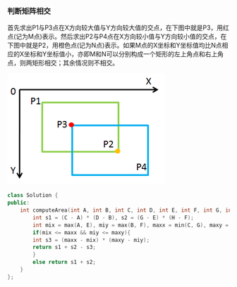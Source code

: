 ### 判断矩阵相交
首先求出P1与P3点在X方向较大值与Y方向较大值的交点，在下图中就是P3，用红点(记为M点)表示。然后求出P2与P4点在X方向较小值与Y方向较小值的交点，在下图中就是P2，用橙色点(记为N点)表示。如果M点的X坐标和Y坐标值均比N点相应的X坐标和Y坐标值小，亦即M和N可以分别构成一个矩形的左上角点和右上角点，则两矩形相交；其余情况则不相交。

![ef33c3939742d780a9eef2569a11436a.png](img/4878_1.png)

``` C++
class Solution {
public:
    int computeArea(int A, int B, int C, int D, int E, int F, int G, int H) {
        int s1 = (C - A) * (D - B), s2 = (G - E) * (H - F);
        int mix = max(A, E), miy = max(B, F), maxx = min(C, G), maxy = min(D, H);
        if(mix <= maxx && miy <= maxy){
        int s3 = (maxx - mix) * (maxy - miy);
        return s1 + s2 - s3;
        }
        else return s1 + s2;
    }
};
```